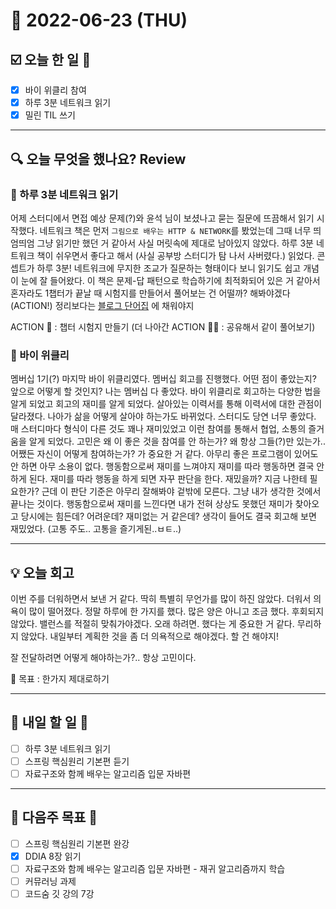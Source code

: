 # 📆 2022-06-23 (THU)
## ☑️ 오늘 한 일 📑 
- [x] 바이 위클리 참여
- [x] 하루 3분 네트워크 읽기
- [x] 밀린 TIL 쓰기 

***

## 🔍️ 오늘 무엇을 했나요? Review
### 📕 하루 3분 네트워크 읽기
어제 스터디에서 면접 예상 문제(?)와 윤석 님이 보셨나고 묻는 질문에 뜨끔해서 읽기 시작했다.
네트워크 책은 먼저 `그림으로 배우는 HTTP & NETWORK`를 봤었는데 그때 너무 띄엄띄엄 그냥 읽기만 했던 거 같아서
사실 머릿속에 제대로 남아있지 않았다. 하루 3분 네트워크 책이 쉬우면서 좋다고 해서 (사실 공부방 스터디가 탐 나서 사버렸다.)
읽었다. 콘셉트가 하루 3분! 네트워크에 무지한 조교가 질문하는 형태이다 보니 읽기도 쉽고 개념이 눈에 잘 들어왔다.
이 책은 문제-답 패턴으로 학습하기에 최적화되어 있은 거 같아서 혼자라도 1챕터가 끝날 때 시험지를 만들어서 풀어보는 건 어떨까? 해봐야겠다 (ACTION!)
정리보다는 [블로그 단어집](https://kyuwon53.github.io/%EA%B3%B5%EB%B6%80/%EC%A0%95%EB%A6%AC/2022/06/15/%EB%8B%A8%EC%96%B4-%EA%B0%9C%EB%85%90%EC%A7%91.html) 에 채워야지

ACTION 👣 : 챕터 시험지 만들기 (더 나아간 ACTION 🏃‍♀️ : 공유해서 같이 풀어보기)

### 🌈 바이 위클리
멤버십 1기(?) 마지막 바이 위클리였다. 멤버십 회고를 진행했다. 어떤 점이 좋았는지? 앞으로 어떻게 할 것인지?
나는 멤버십 다 좋았다. 바이 위클리로 회고하는 다양한 법을 알게 되었고 회고의 재미를 알게 되었다.
살아있는 이력서를 통해 이력서에 대한 관점이 달라졌다. 나아가 삶을 어떻게 살아야 하는가도 바뀌었다.
스터디도 당연 너무 좋았다. 매 스터디마다 형식이 다른 것도 꽤나 재미있었고 이런 참여를 통해서 협업, 소통의 즐거움을 알게 되었다.
고민은 왜 이 좋은 것을 참여를 안 하는가? 왜 항상 그들(?)만 있는가..
어쨌든 자신이 어떻게 참여하는가? 가 중요한 거 같다. 아무리 좋은 프로그램이 있어도 안 하면 아무 소용이 없다.
행동함으로써 재미를 느껴야지 재미를 따라 행동하면 결국 안 하게 된다. 재미를 따라 행동을 하게 되면 자꾸 판단을 한다.
재밌을까? 지금 나한테 필요한가? 근데 이 판단 기준은 아무리 잘해봐야 겉밖에 모른다. 그냥 내가 생각한 것에서 끝나는 것이다.
행동함으로써 재미를 느낀다면 내가 전혀 상상도 못했던 재미가 찾아오고 당시에는 힘든데? 어려운데? 재미없는 거 같은데? 생각이 들어도
결국 회고해 보면 재밌었다. (고통 주도.. 고통을 즐기게된..ㅂㅌ..)

***

## 💡 오늘 회고
이번 주를 더워하면서 보낸 거 같다. 딱히 특별히 무언가를 많이 하진 않았다. 더워서 의욕이 많이 떨어졌다.
정말 하루에 한 가지를 했다. 많은 양은 아니고 조금 했다. 후회되지 않았다. 밸런스를 적절히 맞춰가야겠다. 오래 하려면.
했다는 게 중요한 거 같다. 무리하지 않았다. 내일부터 계획한 것을 좀 더 의욕적으로 해야겠다.
할 건 해야지!

잘 전달하려면 어떻게 해야하는가?.. 항상 고민이다.

🎯 목표 : 한가지 제대로하기

***

## 🎯 내일 할 일 🎯
- [ ] 하루 3분 네트워크 읽기
- [ ] 스프링 핵심원리 기본편 듣기
- [ ] 자료구조와 함께 배우는 알고리즘 입문 자바편 

***

## 🏁 다음주 목표 🏁
- [ ] 스프링 핵심원리 기본편 완강
- [x] DDIA 8장 읽기
- [ ] 자료구조와 함께 배우는 알고리즘 입문 자바편 - 재귀 알고리즘까지 학습
- [ ] 커뮤러닝 과제
- [ ] 코드숨 깃 강의 7강
